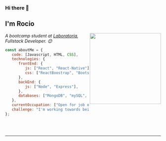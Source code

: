 ### Hi there 👋<h2> I'm Rocio</h2>

<img align='right' src="https://miro.medium.com/max/1600/0*K2WLMTExLyida7OR.gif" width="230">

<p><em>A bootcamp student at <a href="https://www.laboratoria.la/">Laboratoria</a>, Fullstack Developer. 😊</br>
</em></p>


```javascript
const aboutMe = {
   code: [Javascript, HTML, CSS],
   technologies: {
      frontEnd: {
         js: ["React", "React-Native"],
         css: ["ReactBoostrap", "Bootstrap"]
      },
      backEnd: {
         js: ["Node", "Express"],
      },
      databases: ["MongoDB", "mySQL", "PostgreSQL"],
   },
   currentOccupation: ["Open for job opportunities"],
   challenge: "I'm working towards being able to run a marathon.",
};
```
</br></br>


---

<!--
**RocioValentin/RocioValentin** is a ✨ _special_ ✨ repository because its `README.md` (this file) appears on your GitHub profile.

Here are some ideas to get you started:

- 🔭 I’m currently working on ...
- 🌱 I’m currently learning ...
- 👯 I’m looking to collaborate on ...
- 🤔 I’m looking for help with ...
- 💬 Ask me about ...
- 📫 How to reach me: ...
- 😄 Pronouns: ...
- ⚡ Fun fact: ...
-->
